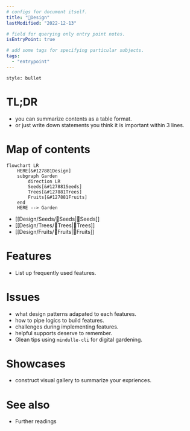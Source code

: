 ```yaml
---
# configs for document itself.
title: "🎉Design"
lastModified: "2022-12-13"

# field for querying only entry point notes.
isEntryPoint: true

# add some tags for specifying particular subjects.
tags:
  - "entrypoint"
---
```

```toc
style: bullet
```

# TL;DR
- you can summarize contents as a table format.
- or just write down statements you think it is important within 3 lines.


# Map of contents
```mermaid
flowchart LR
	HERE[&#127881Design]
	subgraph Garden
		direction LR
		Seeds[&#127881Seeds]
		Trees[&#127881Trees]
		Fruits[&#127881Fruits]
	end
	HERE --> Garden
```
- [[Design/Seeds/🎉Seeds|🎉Seeds]]
- [[Design/Trees/🎉Trees|🎉Trees]]
- [[Design/Fruits/🎉Fruits|🎉Fruits]]

# Features
- List up frequently used features.

# Issues
- what design patterns adapated to each features.
- how to pipe logics to build features.
- challenges during implementing features.
- helpful supports deserve to remember.
- Glean tips using `mindulle-cli` for digital gardening.

# Showcases
- construct visual gallery to summarize your expriences.

# See also
- Further readings